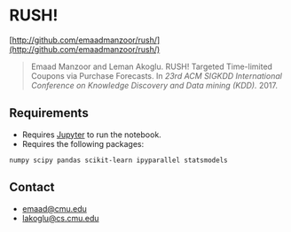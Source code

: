 # RUSH!

[http://github.com/emaadmanzoor/rush/](http://github.com/emaadmanzoor/rush/)

> Emaad Manzoor and Leman Akoglu.  RUSH! Targeted Time-limited Coupons via Purchase Forecasts.
> In *23rd ACM SIGKDD International Conference on Knowledge Discovery and Data mining (KDD).* 2017.

## Requirements

   * Requires [Jupyter](http://jupyter.org/) to run the notebook.
   * Requires the following packages:
```
numpy scipy pandas scikit-learn ipyparallel statsmodels
```

## Contact

   * emaad@cmu.edu
   * lakoglu@cs.cmu.edu
